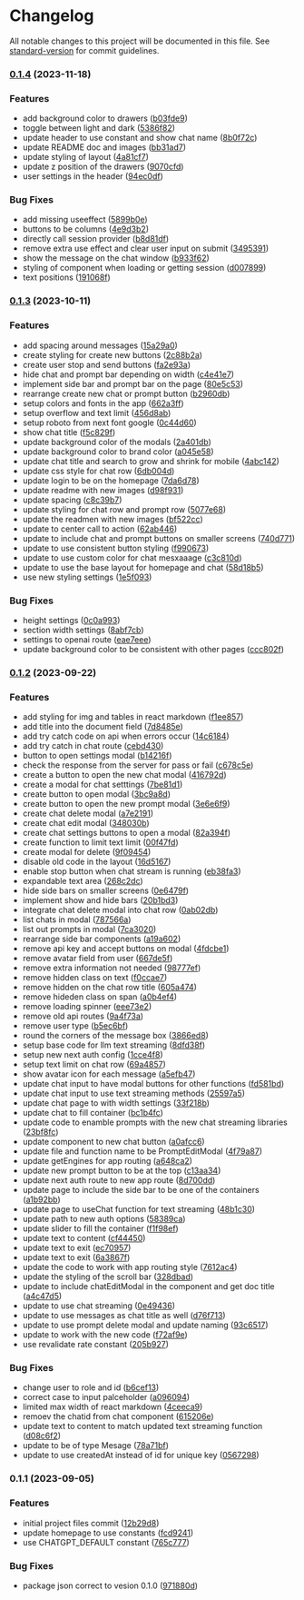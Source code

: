 # Changelog

All notable changes to this project will be documented in this file. See [standard-version](https://github.com/conventional-changelog/standard-version) for commit guidelines.

### [0.1.4](https://github.com/KBMaglalang/YAChatGPT/compare/v0.1.3...v0.1.4) (2023-11-18)


### Features

* add background color to drawers ([b03fde9](https://github.com/KBMaglalang/YAChatGPT/commit/b03fde99e1873bd3d0ed7c32dfa64388c9eabb1c))
* toggle between light and dark ([5386f82](https://github.com/KBMaglalang/YAChatGPT/commit/5386f821933cb09b9cae1dc253f106134ef7b5a3))
* update header to use constant and show chat name ([8b0f72c](https://github.com/KBMaglalang/YAChatGPT/commit/8b0f72cae9fc530f657ed436d68d0a47c1092288))
* update README doc and images ([bb31ad7](https://github.com/KBMaglalang/YAChatGPT/commit/bb31ad702b0c87d64cbd080b0e4b46991ef7a016))
* update styling of layout ([4a81cf7](https://github.com/KBMaglalang/YAChatGPT/commit/4a81cf713b8d7f37823aef8db09c456ca870a559))
* update z position of the drawers ([9070cfd](https://github.com/KBMaglalang/YAChatGPT/commit/9070cfdb7675e83479950d0e821c5a79c44da97f))
* user settings in the header ([94ec0df](https://github.com/KBMaglalang/YAChatGPT/commit/94ec0dfbc63692c5ba2bd695430508dc3eaf6659))


### Bug Fixes

* add missing useeffect ([5899b0e](https://github.com/KBMaglalang/YAChatGPT/commit/5899b0ef7ea7410dcdd96f69a0feac03427399f6))
* buttons to be columns ([4e9d3b2](https://github.com/KBMaglalang/YAChatGPT/commit/4e9d3b24d7185a5a9f51c3a3c1a0c2210baec565))
* directly call session provider ([b8d81df](https://github.com/KBMaglalang/YAChatGPT/commit/b8d81df03ffcf8102c9a35f71939110b0b2ced24))
* remove extra use effect and clear user input on submit ([3495391](https://github.com/KBMaglalang/YAChatGPT/commit/34953917d9e88b18b5ca751251d687b5a5f5afcf))
* show the message on the chat window ([b933f62](https://github.com/KBMaglalang/YAChatGPT/commit/b933f6216d5c0f355d9371e747951e9c3635ec93))
* styling of component when loading or getting session ([d007899](https://github.com/KBMaglalang/YAChatGPT/commit/d007899c873101ea9aed42cc3193f3e375d7b661))
* text positions ([191068f](https://github.com/KBMaglalang/YAChatGPT/commit/191068f0686bac75c1d05fb2357ef9aa92fd6ecd))

### [0.1.3](https://github.com/KBMaglalang/YAChatGPT/compare/v0.1.2...v0.1.3) (2023-10-11)


### Features

* add spacing around messages ([15a29a0](https://github.com/KBMaglalang/YAChatGPT/commit/15a29a0fac3cc9717c0732fdd9249de967fb0c62))
* create styling for create new buttons ([2c88b2a](https://github.com/KBMaglalang/YAChatGPT/commit/2c88b2abb96c093f070c7bf71fe761ddb972ec9a))
* create user stop and send buttons ([fa2e93a](https://github.com/KBMaglalang/YAChatGPT/commit/fa2e93adc92f4235ee92388f3e534b82b4ce8a01))
* hide chat and prompt bar depending on width ([c4e41e7](https://github.com/KBMaglalang/YAChatGPT/commit/c4e41e77163e2bba414a18a848394a3c36de7a1b))
* implement side bar and prompt bar on the page ([80e5c53](https://github.com/KBMaglalang/YAChatGPT/commit/80e5c53b20eec0c2a97a78e71e93d50f10824416))
* rearrange create new chat or prompt button ([b2960db](https://github.com/KBMaglalang/YAChatGPT/commit/b2960db76c95a0759c6af81866c40f31aee8f5cb))
* setup colors and fonts in the app ([662a3ff](https://github.com/KBMaglalang/YAChatGPT/commit/662a3ff921378b9952cac7c3164ea4a6f80e3fd6))
* setup overflow and text limit ([456d8ab](https://github.com/KBMaglalang/YAChatGPT/commit/456d8ab2c8ebc87e1456d2bc7ed70582e50b232f))
* setup roboto from next font google ([0c44d60](https://github.com/KBMaglalang/YAChatGPT/commit/0c44d6017b62e07b24a6941a999c71efd7cae28c))
* show chat title ([f5c829f](https://github.com/KBMaglalang/YAChatGPT/commit/f5c829fc5de2016b8756171a26e2e57c8b48454a))
* update background color of the modals ([2a401db](https://github.com/KBMaglalang/YAChatGPT/commit/2a401dba591531e792b7c533816b9aad426a9e0c))
* update background color to brand color ([a045e58](https://github.com/KBMaglalang/YAChatGPT/commit/a045e58162880ace78c73d18141bcc9e2569bf0d))
* update chat title and search to grow and shrink for mobile ([4abc142](https://github.com/KBMaglalang/YAChatGPT/commit/4abc142c6a0503f012f011f8a32e64858ab71918))
* update css style for chat row ([6db004d](https://github.com/KBMaglalang/YAChatGPT/commit/6db004daff7a9b8ac4294139fcd98df55c296bb0))
* update login to be on the homepage ([7da6d78](https://github.com/KBMaglalang/YAChatGPT/commit/7da6d78039c8d3239101e35a0996de361b967019))
* update readme with new images ([d98f931](https://github.com/KBMaglalang/YAChatGPT/commit/d98f9313a4a6ae7140b23b0b532c830a59cbe4f3))
* update spacing ([c8c39b7](https://github.com/KBMaglalang/YAChatGPT/commit/c8c39b71071855e2af46fbd379aae1144fc8f12d))
* update styling for chat row and prompt row ([5077e68](https://github.com/KBMaglalang/YAChatGPT/commit/5077e68692bc254c06ba9f5bfa72cce1c0774525))
* update the readmen with new images ([bf522cc](https://github.com/KBMaglalang/YAChatGPT/commit/bf522cc1fe0d0f6eae36b3f6e572986fe54de368))
* update to center call to action ([62ab446](https://github.com/KBMaglalang/YAChatGPT/commit/62ab4469ff2ab79f73bc0acd4ce44947dba0b057))
* update to include chat and prompt buttons on smaller screens ([740d771](https://github.com/KBMaglalang/YAChatGPT/commit/740d771b5d77deafafded908e1027273a450bd52))
* update to use consistent button styling ([f990673](https://github.com/KBMaglalang/YAChatGPT/commit/f990673f871ddc5881e0e6af004ea9bd04edafa0))
* update to use custom color for chat mesxaaage ([c3c810d](https://github.com/KBMaglalang/YAChatGPT/commit/c3c810dc826ae693ea3b3427c1e6147aed9a3b05))
* update to use the base layout for homepage and chat ([58d18b5](https://github.com/KBMaglalang/YAChatGPT/commit/58d18b514b1ac0b9ec7ca3026b3a1649aa89aa08))
* use new styling settings ([1e5f093](https://github.com/KBMaglalang/YAChatGPT/commit/1e5f093829a658e14925cad6bbbd306f89d21da8))


### Bug Fixes

* height settings ([0c0a993](https://github.com/KBMaglalang/YAChatGPT/commit/0c0a993477879c8d27611502681e6a38cf36bf19))
* section width settings ([8abf7cb](https://github.com/KBMaglalang/YAChatGPT/commit/8abf7cbe4f7cb09c9bd671a15d4af3987c4bb5a5))
* settings to openai route ([eae7eee](https://github.com/KBMaglalang/YAChatGPT/commit/eae7eee5cf435de04903d125f199910e2e499d21))
* update background color to be consistent with other pages ([ccc802f](https://github.com/KBMaglalang/YAChatGPT/commit/ccc802f4f8b0c47a50aa69226945e92833deb6b9))

### [0.1.2](https://github.com/KBMaglalang/YAChatGPT/compare/v0.1.1...v0.1.2) (2023-09-22)


### Features

* add styling for img and tables in react markdown ([f1ee857](https://github.com/KBMaglalang/YAChatGPT/commit/f1ee85700886f771e320ccb6e399bbcdca2648e7))
* add title into the document field ([7d8485e](https://github.com/KBMaglalang/YAChatGPT/commit/7d8485e89b4061f8e738aa677d71be94dc3db3a5))
* add try catch code on api when errors occur ([14c6184](https://github.com/KBMaglalang/YAChatGPT/commit/14c6184a5976ea16e9fb46fca0a74df85dcffd9a))
* add try catch in chat route ([cebd430](https://github.com/KBMaglalang/YAChatGPT/commit/cebd43022fd15afc2e454a9755ed1970e1ca6896))
* button to open settings modal ([b14216f](https://github.com/KBMaglalang/YAChatGPT/commit/b14216fb710d11e16b94b04845a24dc098acf26c))
* check the response from the server for pass or fail ([c678c5e](https://github.com/KBMaglalang/YAChatGPT/commit/c678c5e0addc8f9e3a310d82b5bbd26f3b501d91))
* create a button to open the new chat modal ([416792d](https://github.com/KBMaglalang/YAChatGPT/commit/416792dada4a3d03be427707c0fee78eb00d8163))
* create a modal for chat setttings ([7be81d1](https://github.com/KBMaglalang/YAChatGPT/commit/7be81d16b9e1af6ef54bc9eb98ac6865795aa42d))
* create button to open modal ([3bc9a8d](https://github.com/KBMaglalang/YAChatGPT/commit/3bc9a8dc5ccb6e32a190dea0038b57696cad4823))
* create button to open the new prompt modal ([3e6e6f9](https://github.com/KBMaglalang/YAChatGPT/commit/3e6e6f9296b96e1b67cc4fe6aec40ccda3e77883))
* create chat delete modal ([a7e2191](https://github.com/KBMaglalang/YAChatGPT/commit/a7e2191290c161fe7d8c31dee7bbd1604e5c2e7c))
* create chat edit modal ([348030b](https://github.com/KBMaglalang/YAChatGPT/commit/348030b87a7bcd57f4bd4aa072eec2f2dad7f46c))
* create chat settings buttons to open a modal ([82a394f](https://github.com/KBMaglalang/YAChatGPT/commit/82a394f5a16465b37e41fcd3d0a60ae5b3c6b124))
* create function to limit text limit ([00f47fd](https://github.com/KBMaglalang/YAChatGPT/commit/00f47fd5fe8bccd2da05e9aa3d90d7df3853560b))
* create modal for delete ([9f09454](https://github.com/KBMaglalang/YAChatGPT/commit/9f09454bac06bc3bad7e51e3785f78542da9ede7))
* disable old code in the layout ([16d5167](https://github.com/KBMaglalang/YAChatGPT/commit/16d5167cad529e547a90a20e4cd88a3dddfd0cf8))
* enable stop button when chat stream is running ([eb38fa3](https://github.com/KBMaglalang/YAChatGPT/commit/eb38fa39a57222870886252b9b12a5ed96377488))
* expandable text area ([268c2dc](https://github.com/KBMaglalang/YAChatGPT/commit/268c2dc729231d3ba39926e3f47ee7e18c30c9e5))
* hide side bars on smaller screens ([0e6479f](https://github.com/KBMaglalang/YAChatGPT/commit/0e6479f406c6daedc8f680836ba8579144ee256b))
* implement show and hide bars ([20b1bd3](https://github.com/KBMaglalang/YAChatGPT/commit/20b1bd3bc9ae4fe05d0827ffb24880336b22a370))
* integrate chat delete modal into chat row ([0ab02db](https://github.com/KBMaglalang/YAChatGPT/commit/0ab02db86569a872b97aa757a381ba948de66d80))
* list chats in modal ([787566a](https://github.com/KBMaglalang/YAChatGPT/commit/787566a5c51b0a8af8d343cac3df5a1cb12a3045))
* list out prompts in modal ([7ca3020](https://github.com/KBMaglalang/YAChatGPT/commit/7ca302071e33e949aff49ccbe57daca89f994cb2))
* rearrange side bar components ([a19a602](https://github.com/KBMaglalang/YAChatGPT/commit/a19a602e4e2e08d50ed516af32f1c7e6cbe00bce))
* remove api key and accept buttons on modal ([4fdcbe1](https://github.com/KBMaglalang/YAChatGPT/commit/4fdcbe1d2e41fe2416656e0eed7513498ef84ebe))
* remove avatar field from user ([667de5f](https://github.com/KBMaglalang/YAChatGPT/commit/667de5f3c4dfefd61d8df7226201bd2d9b43c597))
* remove extra information not needed ([98777ef](https://github.com/KBMaglalang/YAChatGPT/commit/98777ef37b37fec62eb7f49e7249047cacce4b79))
* remove hidden class on text ([f0ccae7](https://github.com/KBMaglalang/YAChatGPT/commit/f0ccae79c1febb3fa68265cbedd5f477c73a0dcc))
* remove hidden on the chat row title ([605a474](https://github.com/KBMaglalang/YAChatGPT/commit/605a474d293822ed9772afa373ceae4110a10e0b))
* remove hideden class on span ([a0b4ef4](https://github.com/KBMaglalang/YAChatGPT/commit/a0b4ef4d0e0582ce48bba75e11274acd9b5bf35f))
* remove loading spinner ([eee73e2](https://github.com/KBMaglalang/YAChatGPT/commit/eee73e23bdbb5c9c085d86a377c001ee33c6285f))
* remove old api routes ([9a4f73a](https://github.com/KBMaglalang/YAChatGPT/commit/9a4f73aeea0182937148626a1242ff498780a051))
* remove user type ([b5ec6bf](https://github.com/KBMaglalang/YAChatGPT/commit/b5ec6bf04e2eab3239a622d9359fb5784994e497))
* round the corners of the message box ([3866ed8](https://github.com/KBMaglalang/YAChatGPT/commit/3866ed8904f1b2c7d481e491f5ba8a12ffcdaec6))
* setup base code for llm text streaming ([8dfd38f](https://github.com/KBMaglalang/YAChatGPT/commit/8dfd38f5b95a5a5a6fb0233afce1b3681ae1253c))
* setup new next auth config ([1cce4f8](https://github.com/KBMaglalang/YAChatGPT/commit/1cce4f842ed65ffd6aa989bc27ed316a5309426c))
* setup text limit on chat row ([69a4857](https://github.com/KBMaglalang/YAChatGPT/commit/69a48570f2cc66908ed93f37f14d270444cb30af))
* show avatar icon for each message ([a5efb47](https://github.com/KBMaglalang/YAChatGPT/commit/a5efb47055609ef6cf2eda340b357fd95fc43cc0))
* update chat input to have modal buttons for other functions ([fd581bd](https://github.com/KBMaglalang/YAChatGPT/commit/fd581bd14e5d95d8c9ca03bb1871e2b90e3c1e4e))
* update chat input to use text streaming methods ([25597a5](https://github.com/KBMaglalang/YAChatGPT/commit/25597a505b495d60a20c92de8378c007480f1c49))
* update chat page to with width settings ([33f218b](https://github.com/KBMaglalang/YAChatGPT/commit/33f218b870ee6b6f6ecfc7627eced79f30ab0c3b))
* update chat to fill container ([bc1b4fc](https://github.com/KBMaglalang/YAChatGPT/commit/bc1b4fc325aec0919b231bc67899a824d922f38b))
* update code to enamble prompts with the new chat streaming libraries ([23bf8fc](https://github.com/KBMaglalang/YAChatGPT/commit/23bf8fc10a628d73b82b42b494ca352a7a6dac5e))
* update component to new chat button ([a0afcc6](https://github.com/KBMaglalang/YAChatGPT/commit/a0afcc6900cc7d49792fc2ed4ddb7dbb0ba1a8dc))
* update file and function name to be PromptEditModal ([4f79a87](https://github.com/KBMaglalang/YAChatGPT/commit/4f79a87439dd6abb18d71d9677ceb223f222536e))
* update getEngines for app routing ([a648ca2](https://github.com/KBMaglalang/YAChatGPT/commit/a648ca2c83e44d953a75a9a456e0f9fbc789e6f8))
* update new prompt button to be at the top ([c13aa34](https://github.com/KBMaglalang/YAChatGPT/commit/c13aa3439000fcb2b1b3b933bf61942e5ad42239))
* update next auth route to new app route ([8d700dd](https://github.com/KBMaglalang/YAChatGPT/commit/8d700dd321e494ff6216115588d83186530f74de))
* update page to include the side bar to be one of the containers ([a1b92bb](https://github.com/KBMaglalang/YAChatGPT/commit/a1b92bb5e2d577c33ea80a8d1e840302ad71cb98))
* update page to useChat function for text streaming ([48b1c30](https://github.com/KBMaglalang/YAChatGPT/commit/48b1c3028882ee2daac1d11e9aa4f6a6be7a998b))
* update path to new auth options ([58389ca](https://github.com/KBMaglalang/YAChatGPT/commit/58389ca268127fad5fbcfca1a4fb136fdec7ba4d))
* update slider to fill the container ([f1f98ef](https://github.com/KBMaglalang/YAChatGPT/commit/f1f98efb5ff672944cadba3dc663a6d71703be32))
* update text to content ([cf44450](https://github.com/KBMaglalang/YAChatGPT/commit/cf44450755d4256dc2ff049241f864bfde170ad8))
* update text to exit ([ec70957](https://github.com/KBMaglalang/YAChatGPT/commit/ec7095796b34e3ccd74265bf648c9c1256e039f0))
* update text to exit ([6a3867f](https://github.com/KBMaglalang/YAChatGPT/commit/6a3867f4a531ea0b842b85673bbff5c99a9cf225))
* update the code to work with app routing style ([7612ac4](https://github.com/KBMaglalang/YAChatGPT/commit/7612ac4600fb5fade0f6d352cce3f3e8c39a8599))
* update the styling of the scroll bar ([328dbad](https://github.com/KBMaglalang/YAChatGPT/commit/328dbad4ba1aefd4971352f14d4f64d72e8b8ddb))
* update to include chatEditModal in the component and get doc title ([a4c47d5](https://github.com/KBMaglalang/YAChatGPT/commit/a4c47d5fb3ce24cef086311ba904d72c1453db1b))
* update to use chat streaming ([0e49436](https://github.com/KBMaglalang/YAChatGPT/commit/0e49436f20e0adba71f6506670b91e66e3c59e21))
* update to use messages as chat title as well ([d76f713](https://github.com/KBMaglalang/YAChatGPT/commit/d76f71376f358e507a2f8361a493c0bfea90f229))
* update to use prompt delete modal and update naming ([93c6517](https://github.com/KBMaglalang/YAChatGPT/commit/93c65171d6a37eba871ec3fe405dd68fc5efcc5f))
* update to work with the new code ([f72af9e](https://github.com/KBMaglalang/YAChatGPT/commit/f72af9ef5d8e3ccc2274e500fb6bb0ab8244dd49))
* use revalidate rate constant ([205b927](https://github.com/KBMaglalang/YAChatGPT/commit/205b9278f75765ada659a0387d6215ad2980cf3e))


### Bug Fixes

* change user to role and id ([b6cef13](https://github.com/KBMaglalang/YAChatGPT/commit/b6cef1388c22b040cf7ff4cd793f24fe15b20bd6))
* correct case to input palceholder ([a096094](https://github.com/KBMaglalang/YAChatGPT/commit/a09609450c10d3870a66d005c88db8b82abe18ed))
* limited max width of react markdown ([4ceeca9](https://github.com/KBMaglalang/YAChatGPT/commit/4ceeca9ac1f9c5e454779328959362dad45e8924))
* remoev the chatid from chat component ([615206e](https://github.com/KBMaglalang/YAChatGPT/commit/615206e0dc4c1a59ff9360e5933876de4c27d7a7))
* update text to content to match updated text streaming function ([d08c6f2](https://github.com/KBMaglalang/YAChatGPT/commit/d08c6f2fcdafb2a631842e39631d858cc8db128e))
* update to be of type Mesage ([78a71bf](https://github.com/KBMaglalang/YAChatGPT/commit/78a71bf8ecc9a49873ab889ca67b64a004ed127f))
* update to use createdAt instead of id for unique key ([0567298](https://github.com/KBMaglalang/YAChatGPT/commit/0567298318b0c5a403b4d0a2b7dfc4bad78425cf))

### 0.1.1 (2023-09-05)


### Features

* initial project files commit ([12b29d8](https://github.com/KBMaglalang/YAChatGPT/commit/12b29d8ab250ad1a0edb6ca0cbf6f0f1a27f75ee))
* update homepage to use constants ([fcd9241](https://github.com/KBMaglalang/YAChatGPT/commit/fcd9241c0828a2e6a2603b4cf338ba42c8bccc0d))
* use CHATGPT_DEFAULT constant ([765c777](https://github.com/KBMaglalang/YAChatGPT/commit/765c777faaad5363d5b0067ef6c46495a03f4867))


### Bug Fixes

* package json correct to vesion 0.1.0 ([971880d](https://github.com/KBMaglalang/YAChatGPT/commit/971880d2bd55907887c041d82cc3baf35eeda521))
